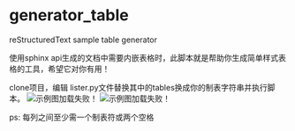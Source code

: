 # generator_table
reStructuredText sample table generator

使用sphinx api生成的文档中需要内嵌表格时，此脚本就是帮助你生成简单样式表格的工具，希望它对你有用！

clone项目，编辑 lister.py文件替换其中的tables换成你的制表字符串并执行脚本。
![示例图加载失败！](https://github.com/kuingsamlee/generator_table/blob/master/images/exec.jpg)
![示例图加载失败！](https://github.com/kuingsamlee/generator_table/blob/master/images/lister.jpg)

ps: 每列之间至少需一个制表符或两个空格
